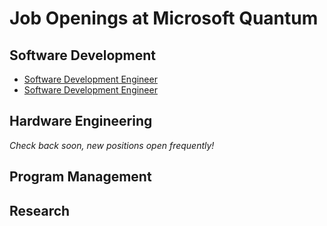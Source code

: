 # Job Openings at Microsoft Quantum #

## Software Development ##

- [Software Development Engineer](https://careers.microsoft.com/us/en/job/721958/Software-Development-Engineer-Quantum)
- [Software Development Engineer](https://careers.microsoft.com/i/us/en/job/722090/Quantum-Software-Development-Engineer)

## Hardware Engineering ##

_Check back soon, new positions open frequently!_

## Program Management ##

## Research ##
